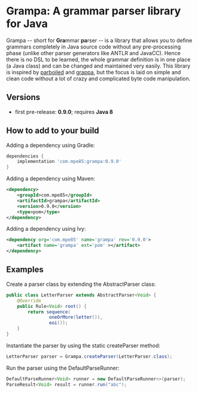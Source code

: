 # Grampa: A grammar parser library for Java

Grampa -- short for **Gra**mmar **pa**rser -- is a library that allows you to define grammars completely in Java source code without any pre-processing phase (unlike other parser generators like ANTLR and JavaCC).
Hence there is no DSL to be learned, the whole grammar definition is in one place (a Java class) and can be changed and maintained very easily.
This library is inspired by [parboiled](https://github.com/sirthias/parboiled) and [grappa](https://github.com/fge/grappa),
but the focus is laid on simple and clean code without a lot of crazy and complicated byte code manipulation.

## Versions

* first pre-release: **0.9.0**; requires **Java 8**

## How to add to your build

Adding a dependency using Gradle:

```groovy
dependencies {
	implementation 'com.mpe85:grampa:0.9.0'
}
```

Adding a dependency using Maven:

```xml
<dependency>
	<groupId>com.mpe85</groupId>
	<artifactId>grampa</artifactId>
	<version>0.9.0</version>
	<type>pom</type>
</dependency>
```

Adding a dependency using Ivy:

```xml
<dependency org='com.mpe85' name='grampa' rev='0.9.0'>
	<artifact name='grampa' ext='pom' ></artifact>
</dependency>
```

## Examples

Create a parser class by extending the AbstractParser class:

```java
public class LetterParser extends AbstractParser<Void> {
	@Override
	public Rule<Void> root() {
		return sequence(
				oneOrMore(letter()),
				eoi());
	}
}
```

Instantiate the parser by using the static createParser method:

```java
LetterParser parser = Grampa.createParser(LetterParser.class);
```

Run the parser using the DefaultParseRunner:

```java
DefaultParseRunner<Void> runner = new DefaultParseRunner<>(parser);
ParseResult<Void> result = runner.run("abc");
```
